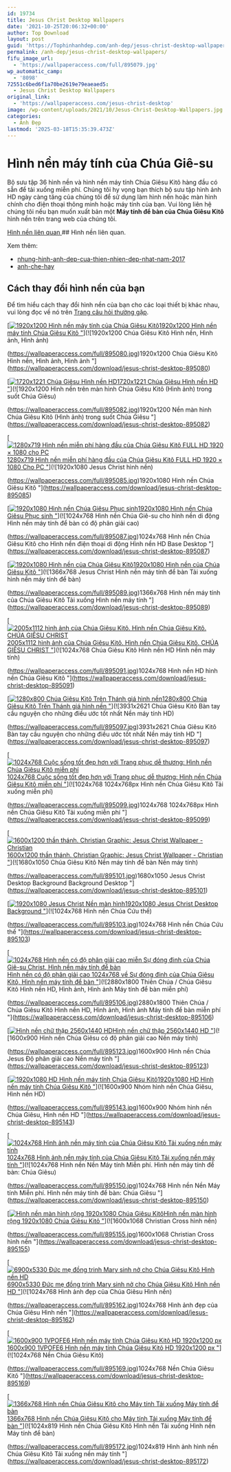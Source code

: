 ```yaml
---
id: 19734
title: Jesus Christ Desktop Wallpapers
date: '2021-10-25T20:06:32+00:00'
author: Top Download
layout: post
guid: 'https://Tophinhanhdep.com/anh-dep/jesus-christ-desktop-wallpapers/'
permalink: /anh-dep/jesus-christ-desktop-wallpapers/
fifu_image_url:
  - 'https://wallpaperaccess.com/full/895079.jpg'
wp_automatic_camp:
  - '8098'
72551c6bed6f1a70be2619e79eaeaed5:
  - Jesus Christ Desktop Wallpapers
original_link:
  - 'https://wallpaperaccess.com/jesus-christ-desktop'
image: /wp-content/uploads/2021/10/Jesus-Christ-Desktop-Wallpapers.jpg
categories:
  - Ảnh Đẹp
lastmod: '2025-03-18T15:35:39.473Z'
---
```

# Hình nền máy tính của Chúa Giê-su

Bộ sưu tập 36 hình nền và hình nền máy tính Chúa Giêsu Kitô hàng đầu có sẵn để tải xuống miễn phí. Chúng tôi hy vọng bạn thích bộ sưu tập hình ảnh HD ngày càng tăng của chúng tôi để sử dụng làm hình nền hoặc màn hình chính cho điện thoại thông minh hoặc máy tính của bạn. Vui lòng liên hệ chúng tôi nếu bạn muốn xuất bản một **Máy tính để bàn của Chúa Giêsu Kitô** hình nền trên trang web của chúng tôi.

[Hình nền liên quan ](#related) ## Hình nền liên quan.

   
 Xem thêm:

   
- [nhung-hinh-anh-dep-cua-thien-nhien-dep-nhat-nam-2017](https://tophinhanhdep.com/anh-avatar/nhung-hinh-anh-dep-cua-thien-nhien-dep-nhat-nam-2017/)
- [anh-che-hay](https://tophinhanhdep.com/anh-che/anh-che-hay/)

## Cách thay đổi hình nền của bạn

Để tìm hiểu cách thay đổi hình nền của bạn cho các loại thiết bị khác nhau, vui lòng đọc về nó trên [Trang câu hỏi thường gặp](https://tophinhanhdep.com/faq/).

  
[[![1920x1200 Hình nền máy tính của Chúa Giêsu Kitô](https://wallpaperaccess.com/full/895079.jpg)1920x1200 Hình nền máy tính Chúa Giêsu Kitô "](https://wallpaperaccess.com/download/jesus-christ-desktop-895079)](![1920x1200 Chúa Giêsu Kitô Hình nền, Hình ảnh, Hình ảnh)

(https://wallpaperaccess.com/full/895080.jpg)1920x1200 Chúa Giêsu Kitô Hình nền, Hình ảnh, Hình ảnh "](https://wallpaperaccess.com/download/jesus-christ-desktop-895080)

[[![1720x1221 Chúa Giêsu Hình nền HD](https://wallpaperaccess.com/full/895081.jpg)1720x1221 Chúa Giêsu Hình nền HD "](https://wallpaperaccess.com/download/jesus-christ-desktop-895081)](![1920x1200 Hình nền trên màn hình Chúa Giêsu Kitô (Hình ảnh) trong suốt Chúa Giêsu)

(https://wallpaperaccess.com/full/895082.jpg)1920x1200 Nền màn hình Chúa Giêsu Kitô (Hình ảnh) trong suốt Chúa Giêsu "](https://wallpaperaccess.com/download/jesus-christ-desktop-895082)

[[![1280x719 Hình nền miễn phí hàng đầu của Chúa Giêsu Kitô FULL HD 1920 × 1080 cho PC](https://wallpaperaccess.com/full/895084.jpg)1280x719 Hình nền miễn phí hàng đầu của Chúa Giêsu Kitô FULL HD 1920 × 1080 Cho PC "](https://wallpaperaccess.com/download/jesus-christ-desktop-895084)](![1920x1080 Jesus Christ hình nền)

(https://wallpaperaccess.com/full/895085.jpg)1920x1080 Hình nền Chúa Giêsu Kitô "](https://wallpaperaccess.com/download/jesus-christ-desktop-895085)

[[![1920x1080 Hình nền Chúa Giêsu Phục sinh](https://wallpaperaccess.com/full/895086.jpg)1920x1080 Hình nền Chúa Giêsu Phục sinh "](https://wallpaperaccess.com/download/jesus-christ-desktop-895086)](![1024x768 Hình nền Chúa Giê-su cho hình nền di động Hình nền máy tính để bàn có độ phân giải cao)

(https://wallpaperaccess.com/full/895087.jpg)1024x768 Hình nền Chúa Giêsu Kitô cho Hình nền điện thoại di động Hình nền HD Base Desktop "](https://wallpaperaccess.com/download/jesus-christ-desktop-895087)

[[![1920x1080 Hình nền của Chúa Giêsu Kitô](https://wallpaperaccess.com/full/895088.jpg)1920x1080 Hình nền của Chúa Giêsu Kitô "](https://wallpaperaccess.com/download/jesus-christ-desktop-895088)](![1366x768 Jesus Christ Hình nền máy tính để bàn Tải xuống hình nền máy tính để bàn)

(https://wallpaperaccess.com/full/895089.jpg)1366x768 Hình nền máy tính của Chúa Giêsu Kitô Tải xuống Hình nền máy tính "](https://wallpaperaccess.com/download/jesus-christ-desktop-895089)

[[![2005x1112 hình ảnh của Chúa Giêsu Kitô.  Hình nền Chúa Giêsu Kitô.  CHÚA GIÊSU CHRIST](https://wallpaperaccess.com/full/895090.jpg)2005x1112 hình ảnh của Chúa Giêsu Kitô. Hình nền Chúa Giêsu Kitô. CHÚA GIÊSU CHRIST "](https://wallpaperaccess.com/download/jesus-christ-desktop-895090)](![1024x768 Chúa Giêsu Kitô Hình nền HD Hình nền máy tính)

(https://wallpaperaccess.com/full/895091.jpg)1024x768 Hình nền HD hình nền Chúa Giêsu Kitô "](https://wallpaperaccess.com/download/jesus-christ-desktop-895091)

[[![1280x800 Chúa Giêsu Kitô Trên Thánh giá hình nền](https://wallpaperaccess.com/full/895094.jpg)1280x800 Chúa Giêsu Kitô Trên Thánh giá hình nền "](https://wallpaperaccess.com/download/jesus-christ-desktop-895094)](![3931x2621 Chúa Giêsu Kitô Bàn tay cầu nguyện cho những điều ước tốt nhất Nền máy tính HD)

(https://wallpaperaccess.com/full/895097.jpg)3931x2621 Chúa Giêsu Kitô Bàn tay cầu nguyện cho những điều ước tốt nhất Nền máy tính HD "](https://wallpaperaccess.com/download/jesus-christ-desktop-895097)

[[![1024x768 Cuộc sống tốt đẹp hơn với Trang phục dễ thương: Hình nền Chúa Giêsu Kitô miễn phí](https://wallpaperaccess.com/full/895098.jpg)1024x768 Cuộc sống tốt đẹp hơn với Trang phục dễ thương: Hình nền Chúa Giêsu Kitô miễn phí "](https://wallpaperaccess.com/download/jesus-christ-desktop-895098)](![1024x768 1024x768px Hình nền Chúa Giêsu Kitô Tải xuống miễn phí)

(https://wallpaperaccess.com/full/895099.jpg)1024x768 1024x768px Hình nền Chúa Giêsu Kitô Tải xuống miễn phí "](https://wallpaperaccess.com/download/jesus-christ-desktop-895099)

[[![1600x1200 thần thánh.  Christian Graphic: Jesus Christ Wallpaper - Christian](https://wallpaperaccess.com/full/895100.jpg)1600x1200 thần thánh. Christian Graphic: Jesus Christ Wallpaper - Christian "](https://wallpaperaccess.com/download/jesus-christ-desktop-895100)](![1680x1050 Chúa Giêsu Kitô Nền máy tính để bàn Nền máy tính)

(https://wallpaperaccess.com/full/895101.jpg)1680x1050 Jesus Christ Desktop Background Background Desktop "](https://wallpaperaccess.com/download/jesus-christ-desktop-895101)

[[![1920x1080 Jesus Christ Nền màn hình](https://wallpaperaccess.com/full/895102.jpg)1920x1080 Jesus Christ Desktop Background "](https://wallpaperaccess.com/download/jesus-christ-desktop-895102)](![1024x768 Hình nền Chúa Cứu thế)

(https://wallpaperaccess.com/full/895103.jpg)1024x768 Hình nền Chúa Cứu thế "](https://wallpaperaccess.com/download/jesus-christ-desktop-895103)

[[![1024x768 Hình nền có độ phân giải cao miễn Sự đóng đinh của Chúa Giê-su Christ, Hình nền máy tính để bàn](https://wallpaperaccess.com/full/895105.jpg)Hình nền có độ phân giải cao 1024x768 về Sự đóng đinh của Chúa Giêsu Kitô, Hình nền máy tính để bàn "](https://wallpaperaccess.com/download/jesus-christ-desktop-895105)](![2880x1800 Thiên Chúa / Chúa Giêsu Kitô Hình nền HD, Hình ảnh, Hình ảnh Máy tính để bàn miễn phí)

(https://wallpaperaccess.com/full/895106.jpg)2880x1800 Thiên Chúa / Chúa Giêsu Kitô Hình nền HD, Hình ảnh, Hình ảnh Máy tính để bàn miễn phí "](https://wallpaperaccess.com/download/jesus-christ-desktop-895106)

[[![Hình nền chữ thập 2560x1440 HD](https://wallpaperaccess.com/full/895120.jpg)Hình nền chữ thập 2560x1440 HD "](https://wallpaperaccess.com/download/jesus-christ-desktop-895120)](![1600x900 Hình nền Chúa Giêsu có độ phân giải cao Nền máy tính)

(https://wallpaperaccess.com/full/895123.jpg)1600x900 Hình nền Chúa Jesus Độ phân giải cao Nền máy tính "](https://wallpaperaccess.com/download/jesus-christ-desktop-895123)

[[![1920x1080 HD Hình nền máy tính Chúa Giêsu Kitô](https://wallpaperaccess.com/full/895140.jpg)1920x1080 HD Hình nền máy tính Chúa Giêsu Kitô "](https://wallpaperaccess.com/download/jesus-christ-desktop-895140)](![1600x900 Nhóm hình nền Chúa Giêsu, Hình nền HD)

(https://wallpaperaccess.com/full/895143.jpg)1600x900 Nhóm hình nền Chúa Giêsu, Hình nền HD "](https://wallpaperaccess.com/download/jesus-christ-desktop-895143)

[[![1024x768 Hình ảnh nền máy tính của Chúa Giêsu Kitô Tải xuống nền máy tính](https://wallpaperaccess.com/full/895145.jpg)1024x768 Hình ảnh nền máy tính của Chúa Giêsu Kitô Tải xuống nền máy tính "](https://wallpaperaccess.com/download/jesus-christ-desktop-895145)](![1024x768 Hình nền Nền Máy tính Miễn phí.  Hình nền máy tính để bàn: Chúa Giêsu)

(https://wallpaperaccess.com/full/895150.jpg)1024x768 Hình nền Nền Máy tính Miễn phí. Hình nền máy tính để bàn: Chúa Giêsu "](https://wallpaperaccess.com/download/jesus-christ-desktop-895150)

[[![Hình nền màn hình rộng 1920x1080 Chúa Giêsu Kitô](https://wallpaperaccess.com/full/895154.jpg)Hình nền màn hình rộng 1920x1080 Chúa Giêsu Kitô "](https://wallpaperaccess.com/download/jesus-christ-desktop-895154)](![1600x1068 Christian Cross hình nền)

(https://wallpaperaccess.com/full/895155.jpg)1600x1068 Christian Cross hình nền "](https://wallpaperaccess.com/download/jesus-christ-desktop-895155)

[[![6900x5330 Đức mẹ đồng trinh Mary sinh nở cho Chúa Giêsu Kitô Hình nền HD](https://wallpaperaccess.com/full/861034.jpg)6900x5330 Đức mẹ đồng trinh Mary sinh nở cho Chúa Giêsu Kitô Hình nền HD "](https://wallpaperaccess.com/download/jesus-christ-desktop-861034)](![1024x768 Hình ảnh đẹp của Chúa Giêsu Hình nền)

(https://wallpaperaccess.com/full/895162.jpg)1024x768 Hình ảnh đẹp của Chúa Giêsu Hình nền "](https://wallpaperaccess.com/download/jesus-christ-desktop-895162)

[[![1600x900 1VPOFE6 Hình nền máy tính Chúa Giêsu Kitô HD 1920x1200 px](https://wallpaperaccess.com/full/895164.jpg)1600x900 1VPOFE6 Hình nền máy tính Chúa Giêsu Kitô HD 1920x1200 px "](https://wallpaperaccess.com/download/jesus-christ-desktop-895164)](![1024x768 Nền Chúa Giêsu Kitô)

(https://wallpaperaccess.com/full/895169.jpg)1024x768 Nền Chúa Giêsu Kitô "](https://wallpaperaccess.com/download/jesus-christ-desktop-895169)

[[![1366x768 Hình nền Chúa Giêsu Kitô cho Máy tính Tải xuống Máy tính để bàn](https://wallpaperaccess.com/full/895170.jpg)1366x768 Hình nền Chúa Giêsu Kitô cho Máy tính Tải xuống Máy tính để bàn "](https://wallpaperaccess.com/download/jesus-christ-desktop-895170)](![1024x819 Hình nền Chúa Giêsu Kitô Hình nền Tải xuống Hình nền Máy tính để bàn)

(https://wallpaperaccess.com/full/895172.jpg)1024x819 Hình ảnh hình nền Chúa Giêsu Kitô Tải xuống nền máy tính "](https://wallpaperaccess.com/download/jesus-christ-desktop-895172)
